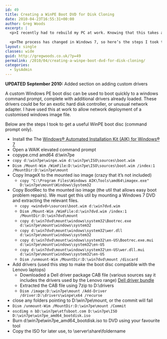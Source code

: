 ```yaml
---
id: 49
title: Creating a WinPE Boot DVD for Disk Cloning
date: 2010-04-23T16:55:31+00:00
author: Greg Woods
excerpt: |
  <p>I recently had to rebuild my PC at work. Knowing that this takes about a week to get fully up to speed, I thought it’d be useful to image the disk once I’d got all the apps installed, so that other devs can quickly get up and running. The last time I did this was 2008 using Vista, and unfortunately, I’d lost the WinPE (Preinstall Environment) boot disk required to do the cloning.</p>
  
  <p>The process has changed in Windows 7, so here’s the steps I took to create a Windows 7 working WinPE boot disk. </p>
layout: single
classes: wide
guid: http://gregwoods.co.uk/?p=49
permalink: /2010/04/creating-a-winpe-boot-dvd-for-disk-cloning/
categories:
  - SysAdmin
---
```

**UPDATED September 2010:** Added section on adding custom drivers

A custom Windows PE boot disc can be used to boot quickly to a windows command prompt, complete with additional drivers already loaded. These drivers could be for an exotic hard disk controller, or unusual network adapter. I have used this at work to allow network deployment of a customised windows image file. 

Below are the steps I took to get a useful WinPE boot disc (command prompt only).

  * Install the The [Windows® Automated Installation Kit (AIK) for Windows® 7](http://www.microsoft.com/downloads/details.aspx?familyid=696DD665-9F76-4177-A811-39C26D3B3B34&displaylang=en)
  * Open a WAIK elevated command prompt
  * copype.cmd amd64 d:\win7pe
  * `copy d:\win7pe\winpe.wim d:\win7pe\ISO\sources\boot.wim`
  * `Dism /Mount-Wim /WimFile:D:\win7pe\ISO\sources\boot.wim /index:1 /MountDir:D:\win7pe\mount`
  * Copy ImageX to the mounted iso image (crazy that it&#8217;s not included) 
      * `copy "C:\Program Files\Windows AIK\Tools\amd64\imagex.exe" D:\win7pe\mount\Windows\System32`
  * Copy BootRec to the mounted iso image (the util that allows easy boot problem repairs). We must get this util by mounting a Windows 7 DVD and extracting the relevant files. 
      * `copy <windvd>\sources\boot.wim d:\win7dvd.wim`
      * `Dism /Mount-Wim /WimFile:d:\win7dvd.wim /index:1 /MountDir:D:\win7dvd\mount`
      * `copy d:\win7dvd\mount\windows\system32\Bootrec.exe d:\win7pe\mount\windows\system32`
      * `copy d:\win7dvd\mount\windows\system32\wer.dll d:\win7pe\mount\windows\system32`
      * `copy d:\win7dvd\mount\windows\system32\en-US\Bootrec.exe.mui d:\win7pe\mount\windows\system32\en-US`
      * `copy d:\win7dvd\mount\windows\system32\en-US\wer.dll.mui d:\win7pe\mount\windows\system32\en-US`
      * `Dism /unmount-Wim /MountDir:D:\win7dvd\mount /discard`
  * Add drivers (used this step to make the boot disc compatible with the Lenovo laptops) 
      * Downloaded a Dell driver package CAB file (various sources say it includes the drivers used by the Lenovo range) [Dell driver bundle](http://support.dell.com/support/downloads/download.aspx?c=us&cs=04&l=en&s=gen&catid=-1&dateid=-1&deviceid=22327&devlib=0&fileid=360733&formatcnt=0&formatid=-1&impid=-1&libid=36&os=WLH&osl=en&releaseid=R247360&servicetag=&SystemID=LAT_E6400&typecnt=0&typeid=-1&vercnt=2)
      * Extracted the CAB file using 7zip to D:\drivers
      * `Dism /image:D:\win7pe\mount /Add-Driver /driver:D:\drivers\winpe\x64 /recurse`
  * close any folders pointing to D:\win7pe\mount, or the commit will fail
  * `Dism /unmount-Wim /MountDir:D:\win7pe\mount /Commit`
  * `oscdimg n bD:\win7pe\etfsboot.com D:\win7pe\ISO D:\win7pe\win7pe_amd64_bootdisk.iso`
  * Burn d:\win7pe\win7pe\_amd64\_bootdisk.iso to DVD using your favourite tool
  * Copy the ISO for later use, to \\server\share\foldername